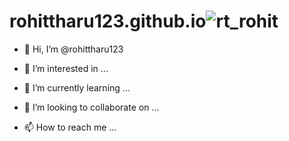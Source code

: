 # rohittharu123.github.io![rt_rohit](https://user-images.githubusercontent.com/107933924/179360175-b113aeab-8482-437f-b63f-d0dbf3779bf7.jpg)
- 👋 Hi, I’m @rohittharu123

- 👀 I’m interested in ...

- 🌱 I’m currently learning ...

- 💞️ I’m looking to collaborate on ...

- 📫 How to reach me ...
